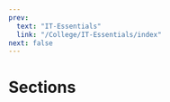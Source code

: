 ```yaml
---
prev:
  text: "IT-Essentials"
  link: "/College/IT-Essentials/index"
next: false
---
```


# Sections

<!-- - [Section One](SectionOne.md) -->
<!-- - [Section Two](SectionTwo.md) -->

